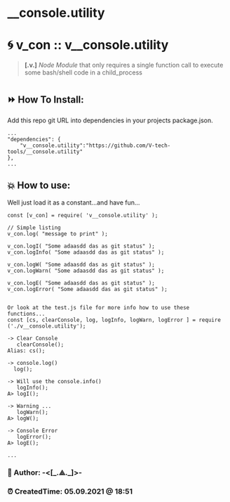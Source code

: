 # __console.utility


# 🌀 v_con :: **v__console.utility**
> **[.v.]** *Node Module* that only requires a single function call to execute some bash/shell code in a child_process

#
## ⏩ How To Install:
Add this repo git URL into dependencies in your projects package.json.  

	...
	"dependencies": {
		"v__console.utility":"https://github.com/V-tech-tools/__console.utility"  
	}, 
	...

## 💥 How to use:
Well just load it as a constant...and have fun... 

	const [v_con] = require( 'v__console.utility' );

	// Simple listing
	v_con.log( "message to print" );

	v_con.logI( "Some adaasdd das as git status" );
	v_con.logInfo( "Some adaasdd das as git status" );

	v_con.logW( "Some adaasdd das as git status" );
	v_con.logWarn( "Some adaasdd das as git status" );
  
	v_con.logE( "Some adaasdd das as git status" );
	v_con.logError( "Some adaasdd das as git status" );


	Or look at the test.js file for more info how to use these functions...
	const [cs, clearConsole, log, logInfo, logWarn, logError ] = require ('./v__console.utility');

	-> Clear Console
	   clearConsole();
	Alias: cs();
	
	-> console.log()
	  log();
	
	-> Will use the console.info() 
	   logInfo();
	A> logI();
	  
	-> Warning ...
	   logWarn();
	A> logW();
	  
	-> Console Error  
	   logError();
	A> logE();
  
	...



### 👻 Author: **-<[\_.⟁.\_]>-**   
### ⏰ CreatedTime: 05.09.2021 @ 18:51
